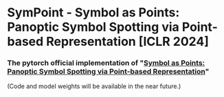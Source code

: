 # SymPoint - Symbol as Points: Panoptic Symbol Spotting via Point-based Representation [ICLR 2024]

### The pytorch official implementation of "[Symbol as Points: Panoptic Symbol Spotting via Point-based Representation](http://arxiv.org/abs/XXX)" 
(Code and model weights will be available in the near future.)
